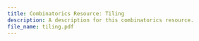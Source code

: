 ```yaml
---
title: Combinatorics Resource: Tiling
description: A description for this combinatorics resource.
file_name: tiling.pdf
---
```

